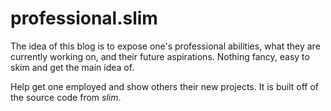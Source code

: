 # professional.slim

The idea of this blog is to expose one's professional abilities, what they are currently working on, and their future aspirations. Nothing fancy, easy to skim and get the main idea of.

Help get one employed and show others their new projects. It is built off of the source code from *slim*. 
